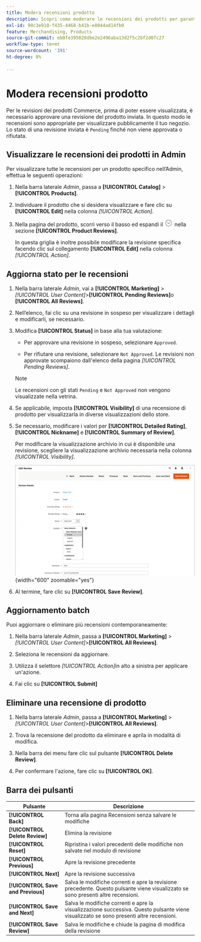 ```yaml
---
title: Modera recensioni prodotto
description: Scopri come moderare le recensioni dei prodotti per garantire che quelle inviate siano appropriate per la visualizzazione pubblica del tuo store.
exl-id: 90c3e918-f435-4468-b41b-e8044ad14fb0
feature: Merchandising, Products
source-git-commit: eb0fe395020dbe2e2496aba13d2f5c2bf2d0fc27
workflow-type: tm+mt
source-wordcount: '391'
ht-degree: 0%

---
```


# Modera recensioni prodotto

Per le revisioni dei prodotti Commerce, prima di poter essere visualizzata, è necessario approvare una revisione del prodotto inviata. In questo modo le recensioni sono appropriate per visualizzare pubblicamente il tuo negozio. Lo stato di una revisione inviata è `Pending` finché non viene approvata o rifiutata.

## Visualizzare le recensioni dei prodotti in Admin

Per visualizzare tutte le recensioni per un prodotto specifico nell’Admin, effettua le seguenti operazioni:

1. Nella barra laterale _Admin_, passa a **[!UICONTROL Catalog]** > **[!UICONTROL Products]**.

1. Individuare il prodotto che si desidera visualizzare e fare clic su **[!UICONTROL Edit]** nella colonna _[!UICONTROL Action]_.

1. Nella pagina del prodotto, scorri verso il basso ed espandi il ![selettore di espansione](../assets/icon-display-expand.png) nella sezione **[!UICONTROL Product Reviews]**.

   In questa griglia è inoltre possibile modificare la revisione specifica facendo clic sul collegamento **[!UICONTROL Edit]** nella colonna _[!UICONTROL Action]_.

## Aggiorna stato per le recensioni

1. Nella barra laterale _Admin_, vai a **[!UICONTROL Marketing]** > _[!UICONTROL User Content]_>**[!UICONTROL Pending Reviews]**&#x200B;o **[!UICONTROL All Reviews]**.

1. Nell’elenco, fai clic su una revisione in sospeso per visualizzare i dettagli e modificarli, se necessario.

1. Modifica **[!UICONTROL Status]** in base alla tua valutazione:

   - Per approvare una revisione in sospeso, selezionare `Approved`.

   - Per rifiutare una revisione, selezionare `Not Approved`. Le revisioni non approvate scompaiono dall&#39;elenco della pagina _[!UICONTROL Pending Reviews]_.

   >[!NOTE]
   >
   >Le recensioni con gli stati `Pending` e `Not Approved` non vengono visualizzate nella vetrina.

1. Se applicabile, imposta **[!UICONTROL Visibility]** di una recensione di prodotto per visualizzarla in diverse visualizzazioni dello store.

1. Se necessario, modificare i valori per **[!UICONTROL Detailed Rating]**, **[!UICONTROL Nickname]** e **[!UICONTROL Summary of Review]**.

   Per modificare la visualizzazione archivio in cui è disponibile una revisione, scegliere la visualizzazione archivio necessaria nella colonna _[!UICONTROL Visibility]_.

   ![Modifica pagina di revisione](./assets/edit-review-page.png){width="600" zoomable="yes"}

1. Al termine, fare clic su **[!UICONTROL Save Review]**.

## Aggiornamento batch

Puoi aggiornare o eliminare più recensioni contemporaneamente:

1. Nella barra laterale _Admin_, passa a **[!UICONTROL Marketing]** > _[!UICONTROL User Content]_>**[!UICONTROL All Reviews]**.

1. Seleziona le recensioni da aggiornare.

1. Utilizza il selettore _[!UICONTROL Action]_&#x200B;in alto a sinistra per applicare un&#39;azione.

1. Fai clic su **[!UICONTROL Submit]**

## Eliminare una recensione di prodotto

1. Nella barra laterale _Admin_, passa a **[!UICONTROL Marketing]** > _[!UICONTROL User Content]_>**[!UICONTROL All Reviews]**.

1. Trova la recensione del prodotto da eliminare e aprila in modalità di modifica.

1. Nella barra dei menu fare clic sul pulsante **[!UICONTROL Delete Review]**.

1. Per confermare l&#39;azione, fare clic su **[!UICONTROL OK]**.

## Barra dei pulsanti

| Pulsante | Descrizione |
|----------|--------------|
| **[!UICONTROL Back]** | Torna alla pagina Recensioni senza salvare le modifiche |
| **[!UICONTROL Delete Review]** | Elimina la revisione |
| **[!UICONTROL Reset]** | Ripristina i valori precedenti delle modifiche non salvate nel modulo di revisione |
| **[!UICONTROL Previous]** | Apre la revisione precedente |
| **[!UICONTROL Next]** | Apre la revisione successiva |
| **[!UICONTROL Save and Previous]** | Salva le modifiche correnti e apre la revisione precedente. Questo pulsante viene visualizzato se sono presenti altre recensioni. |
| **[!UICONTROL Save and Next]** | Salva le modifiche correnti e apre la visualizzazione successiva. Questo pulsante viene visualizzato se sono presenti altre recensioni. |
| **[!UICONTROL Save Review]** | Salva le modifiche e chiude la pagina di modifica della revisione |
